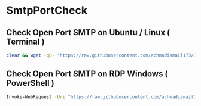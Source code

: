 # SmtpPortCheck


## Check Open Port SMTP on Ubuntu / Linux ( Terminal )
```bash
clear && wget -qO- "https://raw.githubusercontent.com/achmadismail173/SmtpPortCheck/refs/heads/main/LinuxCheckSmtpPort.sh"  | bash
```
## Check Open Port SMTP on RDP Windows ( PowerShell  )
```bash
Invoke-WebRequest -Uri "https://raw.githubusercontent.com/achmadismail173/SmtpPortCheck/refs/heads/main/RDPCheckSmtpPort.ps1" | Invoke-Expression; Clear-Host
```
